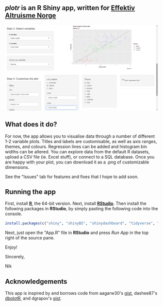## _plotr_ is an R Shiny app, written for [Effektiv Altruisme Norge](https://effektivaltruisme.no/)
![](plotrpreview.png)

## What does it do?
For now, the app allows you to visualise data through a number of different 1-2 variable plots. Titles and labels are customisable, as well as axis ranges, themes, and colours. Regression lines can be added and histogram bin widths can be altered. You can explore data from the default R datasets, upload a CSV file (ie. Excel stuff), or connect to a SQL database. Once you are happy with your plot, you can download it as a .png of customizable dimensions.

See the "Issues" tab for features and fixes that I hope to add soon. 

## Running the app

First, install [__R__](https://cran.r-project.org/bin/windows/base/), the 64-bit version.
Next, install [__RStudio__](https://www.rstudio.com/products/rstudio/).
Then install the following packages in __RStudio__, by simply pasting the following code into the console.

```R
install.packages(c("shiny", "shinyBS", "shinydashboard", "tidyverse", "DT", "RODBC" ))
```


Next, just open the "App.R" file in __RStudio__ and press _Run App_ in the top right of the source pane.

Enjoy!

Sincerely,

Nik

## Acknowledgements

This app is inspired by and borrows code from aagarw30's [gist](https://gist.github.com/aagarw30/c593799bc7d8557dc863411bb552e4f4), dashee87's [dbplotR](https://github.com/dashee87/dbplotR), and dgrapov's [gist](https://gist.github.com/dgrapov/dfcf6ab2339b1cf19b090cfb8dadc855).
